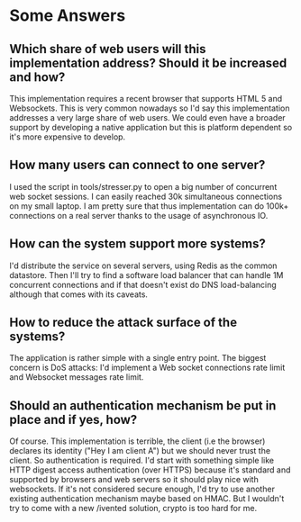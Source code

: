 # Some Answers
## Which share of web users will this implementation address? Should it be increased and how?
This implementation requires a recent browser that supports HTML 5 and
Websockets. This is very common nowadays so I'd say this implementation
addresses a very large share of web users. We could even have a broader support
by developing a native application but this is platform dependent so it's
more expensive to develop.

## How many users can connect to one server?
I used the script in tools/stresser.py to open a big number of concurrent
web socket sessions. I can easily reached 30k simultaneous connections on
my small laptop. I am pretty sure that thus implementation can do 100k+
connections on a real server thanks to the usage of asynchronous IO.


## How can the system support more systems?
I'd distribute the service on several servers, using Redis as the common
datastore. Then I'll try to find a software load balancer that can handle
1M concurrent connections and if that doesn't exist do DNS load-balancing
although that comes with its caveats.

## How to reduce the attack surface of the systems?
The application is rather simple with a single entry point. The biggest concern
is DoS attacks: I'd implement a Web socket connections rate limit and Websocket
messages rate limit.

## Should an authentication mechanism be put in place and if yes, how?
Of course. This implementation is terrible, the client (i.e the browser)
declares its identity ("Hey I am client A") but we should never trust the client.
So authentication is required. I'd start with something simple like HTTP digest
access authentication (over HTTPS) because it's standard and supported by
browsers and web servers so it should play nice with websockets. If it's not
considered secure enough, I'd try to use another existing authentication
mechanism maybe based on HMAC. But I wouldn't try to come with a new /ivented
solution, crypto is too hard for me.


